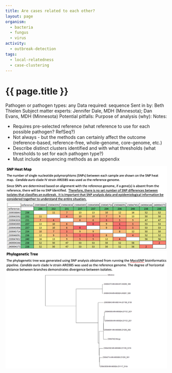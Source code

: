 ```yaml
---
title: Are cases related to each other?
layout: page
organism:
  - bacteria
  - fungus
  - virus
activity:
  - outbreak-detection
tags:
  - local-relatedness
  - case-clustering
---
```


# **{{ page.title }}**

Pathogen or pathogen types: any
Data required: sequence
Sent in by: Beth Thielen
Subject matter experts: Jennifer Dale, MDH (Minnesota); Dan Evans, MDH (Minnesota)
Potential pitfalls: 
Purpose of analysis (why): 
Notes:
-	Requires pre-selected reference (what reference to use for each possible pathogen? RefSeq?)
-	Not always - but the methods can certainly affect the outcome (reference-based, reference-free, whole-genome, core-genome, etc.)
-	Describe distinct clusters identified and with what thresholds (what thresholds to set for each pathogen type?)
-	Must include sequencing methods as an appendix

![](../docs/media/Picture15.png)
![](../docs/media/Picture16.png)